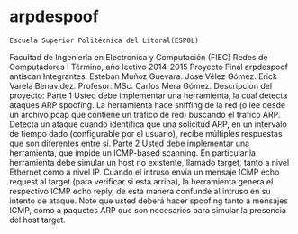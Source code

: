 arpdespoof
==========

    Escuela Superior Politécnica del Litoral(ESPOL)
Facultad de Ingeniería en Electronica y Computación (FIEC)
                Redes de Computadores
          I Término, año lectivo 2014-2015
                  Proyecto Final
                    arpdespoof
                     antiscan
  Integrantes:
    Esteban Muñoz Guevara.
    Jose Vélez Gómez.
    Erick Varela Benavidez.
  Profesor:
    MSc. Carlos Mera Gómez. 
  Descripcion del proyecto:
    Parte 1
      Usted debe implementar una herramienta, la cual detecta ataques ARP spoofing. 
      La herramienta hace sniffing de la red (o lee desde un archivo pcap que contiene un tráfico de red) buscando el
      tráfico ARP. Detecta un ataque cuando identifica que una solicitud ARP, en un intervalo de tiempo dado
      (configurable por el usuario), recibe múltiples respuestas que son diferentes entre sí.
    Parte 2
      Usted debe implementar una herramienta, que impide un ICMP-based scanning. En particular,la herramienta debe simular 
      un host no existente, llamado target, tanto a nivel Ethernet como a nivel IP. Cuando el intruso envía un mensaje 
      ICMP echo request al target (para verificar si está arriba), la herramienta genera el respectivo ICMP echo reply, 
      de esta manera confunde al intruso en su intento de ataque.
      Note que usted deberá hacer spoofing tanto a mensajes ICMP, como a paquetes ARP que son necesarios para
      simular la presencia del host target.                
